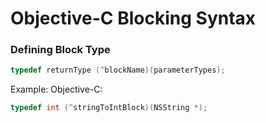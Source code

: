 # Objective-C Blocking Syntax

### Defining Block Type

```objective-c
typedef returnType (^blockName)(parameterTypes);
```

Example: Objective-C:
```objective-c
typedef int (^stringToIntBlock)(NSString *);
```

